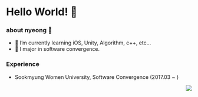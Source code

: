 # Hello World! 👾

### about nyeong 🐯
- 🌱 I’m currently learning iOS, Unity, Algorithm, c++, etc...
- 🏫 I major in software convergence.

### Experience
- Sookmyung Women University, Software Convergence (2017.03 ~ )

<img align='right' src="http://mazassumnida.wtf/api/v2/generate_badge?boj=donna1030">

